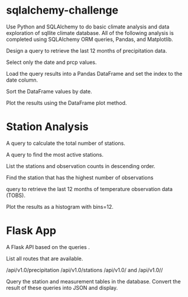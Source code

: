 # sqlalchemy-challenge

Use Python and SQLAlchemy to do basic climate analysis and data exploration of sqllite climate database. 
All of the following analysis is completed using SQLAlchemy ORM queries, Pandas, and Matplotlib.

Design a query to retrieve the last 12 months of precipitation data.

Select only the date and prcp values.

Load the query results into a Pandas DataFrame and set the index to the date column.

Sort the DataFrame values by date.

Plot the results using the DataFrame plot method.

# Station Analysis

A query to calculate the total number of stations.

A query to find the most active stations.

List the stations and observation counts in descending order.

Find the  station that has the highest number of observations

query to retrieve the last 12 months of temperature observation data (TOBS).

Plot the results as a histogram with bins=12.

# Flask App

A Flask API based on the queries .

List all routes that are available.

/api/v1.0/precipitation
/api/v1.0/stations
/api/v1.0/<start> and /api/v1.0/<start>/<end>

Query the station and measurement tables in the database. Convert the result of these
queries into JSON and display.  

